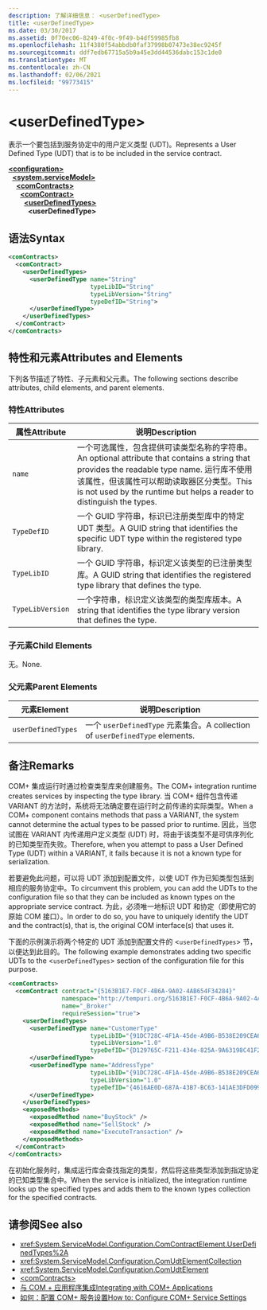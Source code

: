 ```yaml
---
description: 了解详细信息： <userDefinedType>
title: <userDefinedType>
ms.date: 03/30/2017
ms.assetid: 0f70ec06-8249-4f0c-9f49-b4df59985fb8
ms.openlocfilehash: 11f4380f54abbdb0faf37998b07473e38ec9245f
ms.sourcegitcommit: ddf7edb67715a5b9a45e3dd44536dabc153c1de0
ms.translationtype: MT
ms.contentlocale: zh-CN
ms.lasthandoff: 02/06/2021
ms.locfileid: "99773415"
---
```

# \<userDefinedType>

<span data-ttu-id="ebe45-102">表示一个要包括到服务协定中的用户定义类型 (UDT)。</span><span class="sxs-lookup"><span data-stu-id="ebe45-102">Represents a User Defined Type (UDT) that is to be included in the service contract.</span></span>  
  
[**\<configuration>**](../configuration-element.md)\
&nbsp;&nbsp;[**\<system.serviceModel>**](system-servicemodel.md)\
&nbsp;&nbsp;&nbsp;&nbsp;[**\<comContracts>**](comcontracts.md)\
&nbsp;&nbsp;&nbsp;&nbsp;&nbsp;&nbsp;[**\<comContract>**](comcontract.md)\
&nbsp;&nbsp;&nbsp;&nbsp;&nbsp;&nbsp;&nbsp;&nbsp;[**\<userDefinedTypes>**](userdefinedtypes.md)\
&nbsp;&nbsp;&nbsp;&nbsp;&nbsp;&nbsp;&nbsp;&nbsp;&nbsp;&nbsp;**\<userDefinedType>**  
  
## <a name="syntax"></a><span data-ttu-id="ebe45-103">语法</span><span class="sxs-lookup"><span data-stu-id="ebe45-103">Syntax</span></span>  
  
```xml  
<comContracts>
  <comContract>
    <userDefinedTypes>
      <userDefinedType name="String"
                       typeLibID="String"
                       typeLibVersion="String"
                       typeDefID="String">
      </userDefinedType>
    </userDefinedTypes>
  </comContract>
</comContracts>
```  
  
## <a name="attributes-and-elements"></a><span data-ttu-id="ebe45-104">特性和元素</span><span class="sxs-lookup"><span data-stu-id="ebe45-104">Attributes and Elements</span></span>  

 <span data-ttu-id="ebe45-105">下列各节描述了特性、子元素和父元素。</span><span class="sxs-lookup"><span data-stu-id="ebe45-105">The following sections describe attributes, child elements, and parent elements.</span></span>  
  
### <a name="attributes"></a><span data-ttu-id="ebe45-106">特性</span><span class="sxs-lookup"><span data-stu-id="ebe45-106">Attributes</span></span>  
  
|<span data-ttu-id="ebe45-107">属性</span><span class="sxs-lookup"><span data-stu-id="ebe45-107">Attribute</span></span>|<span data-ttu-id="ebe45-108">说明</span><span class="sxs-lookup"><span data-stu-id="ebe45-108">Description</span></span>|  
|---------------|-----------------|  
|`name`|<span data-ttu-id="ebe45-109">一个可选属性，包含提供可读类型名称的字符串。</span><span class="sxs-lookup"><span data-stu-id="ebe45-109">An optional attribute that contains a string that provides the readable type name.</span></span> <span data-ttu-id="ebe45-110">运行库不使用该属性，但该属性可以帮助读取器区分类型。</span><span class="sxs-lookup"><span data-stu-id="ebe45-110">This is not used by the runtime but helps a reader to distinguish the types.</span></span>|  
|`TypeDefID`|<span data-ttu-id="ebe45-111">一个 GUID 字符串，标识已注册类型库中的特定 UDT 类型。</span><span class="sxs-lookup"><span data-stu-id="ebe45-111">A GUID string that identifies the specific UDT type within the registered type library.</span></span>|  
|`TypeLibID`|<span data-ttu-id="ebe45-112">一个 GUID 字符串，标识定义该类型的已注册类型库。</span><span class="sxs-lookup"><span data-stu-id="ebe45-112">A GUID string that identifies the registered type library that defines the type.</span></span>|  
|`TypeLibVersion`|<span data-ttu-id="ebe45-113">一个字符串，标识定义该类型的类型库版本。</span><span class="sxs-lookup"><span data-stu-id="ebe45-113">A string that identifies the type library version that defines the type.</span></span>|  
  
### <a name="child-elements"></a><span data-ttu-id="ebe45-114">子元素</span><span class="sxs-lookup"><span data-stu-id="ebe45-114">Child Elements</span></span>  

 <span data-ttu-id="ebe45-115">无。</span><span class="sxs-lookup"><span data-stu-id="ebe45-115">None.</span></span>  
  
### <a name="parent-elements"></a><span data-ttu-id="ebe45-116">父元素</span><span class="sxs-lookup"><span data-stu-id="ebe45-116">Parent Elements</span></span>  
  
|<span data-ttu-id="ebe45-117">元素</span><span class="sxs-lookup"><span data-stu-id="ebe45-117">Element</span></span>|<span data-ttu-id="ebe45-118">说明</span><span class="sxs-lookup"><span data-stu-id="ebe45-118">Description</span></span>|  
|-------------|-----------------|  
|`userDefinedTypes`|<span data-ttu-id="ebe45-119">一个 `userDefinedType` 元素集合。</span><span class="sxs-lookup"><span data-stu-id="ebe45-119">A collection of `userDefinedType` elements.</span></span>|  
  
## <a name="remarks"></a><span data-ttu-id="ebe45-120">备注</span><span class="sxs-lookup"><span data-stu-id="ebe45-120">Remarks</span></span>  

 <span data-ttu-id="ebe45-121">COM+ 集成运行时通过检查类型库来创建服务。</span><span class="sxs-lookup"><span data-stu-id="ebe45-121">The COM+ integration runtime creates services by inspecting the type library.</span></span> <span data-ttu-id="ebe45-122">当 COM+ 组件包含传递 VARIANT 的方法时，系统将无法确定要在运行时之前传递的实际类型。</span><span class="sxs-lookup"><span data-stu-id="ebe45-122">When a COM+ component contains methods that pass a VARIANT, the system cannot determine the actual types to be passed prior to runtime.</span></span> <span data-ttu-id="ebe45-123">因此，当您试图在 VARIANT 内传递用户定义类型 (UDT) 时，将由于该类型不是可供序列化的已知类型而失败。</span><span class="sxs-lookup"><span data-stu-id="ebe45-123">Therefore, when you attempt to pass a User Defined Type (UDT) within a VARIANT, it fails because it is not a known type for serialization.</span></span>  
  
 <span data-ttu-id="ebe45-124">若要避免此问题，可以将 UDT 添加到配置文件，以使 UDT 作为已知类型包括到相应的服务协定中。</span><span class="sxs-lookup"><span data-stu-id="ebe45-124">To circumvent this problem, you can add the UDTs to the configuration file so that they can be included as known types on the appropriate service contract.</span></span> <span data-ttu-id="ebe45-125">为此，必须唯一地标识 UDT 和协定（即使用它的原始 COM 接口）。</span><span class="sxs-lookup"><span data-stu-id="ebe45-125">In order to do so, you have to uniquely identify the UDT and the contract(s), that is, the original COM interface(s) that uses it.</span></span>  
  
 <span data-ttu-id="ebe45-126">下面的示例演示将两个特定的 UDT 添加到配置文件的 <`userDefinedTypes`> 节，以便达到此目的。</span><span class="sxs-lookup"><span data-stu-id="ebe45-126">The following example demonstrates adding two specific UDTs to the <`userDefinedTypes`> section of the configuration file for this purpose.</span></span>  
  
```xml  
<comContracts>
  <comContract contract="{5163B1E7-F0CF-4B6A-9A02-4AB654F34284}"
               namespace="http://tempuri.org/5163B1E7-F0CF-4B6A-9A02-4AB654F34284"
               name="_Broker"
               requireSession="true">
    <userDefinedTypes>
      <userDefinedType name="CustomerType"
                       typeLibID="{91DC728C-4F1A-45de-A9B6-B538E209CEA6}"
                       typeLibVersion="1.0"
                       typeDefID="{D129765C-F211-434e-825A-9A63198C41F2}">
      </userDefinedType>
      <userDefinedType name="AddressType"
                       typeLibID="{91DC728C-4F1A-45de-A9B6-B538E209CEA6}"
                       typeLibVersion="1.0"
                       typeDefID="{4616AE0D-687A-43B7-BC63-141AE3DFD099}">
      </userDefinedType>
    </userDefinedTypes>
    <exposedMethods>
      <exposedMethod name="BuyStock" />
      <exposedMethod name="SellStock" />
      <exposedMethod name="ExecuteTransaction" />
    </exposedMethods>
  </comContract>
</comContracts>
```  
  
 <span data-ttu-id="ebe45-127">在初始化服务时，集成运行库会查找指定的类型，然后将这些类型添加到指定协定的已知类型集合中。</span><span class="sxs-lookup"><span data-stu-id="ebe45-127">When the service is initialized, the integration runtime looks up the specified types and adds them to the known types collection for the specified contracts.</span></span>  
  
## <a name="see-also"></a><span data-ttu-id="ebe45-128">请参阅</span><span class="sxs-lookup"><span data-stu-id="ebe45-128">See also</span></span>

- <xref:System.ServiceModel.Configuration.ComContractElement.UserDefinedTypes%2A>
- <xref:System.ServiceModel.Configuration.ComUdtElementCollection>
- <xref:System.ServiceModel.Configuration.ComUdtElement>
- [\<comContracts>](comcontracts.md)
- [<span data-ttu-id="ebe45-129">与 COM + 应用程序集成</span><span class="sxs-lookup"><span data-stu-id="ebe45-129">Integrating with COM+ Applications</span></span>](../../../wcf/feature-details/integrating-with-com-plus-applications.md)
- [<span data-ttu-id="ebe45-130">如何：配置 COM+ 服务设置</span><span class="sxs-lookup"><span data-stu-id="ebe45-130">How to: Configure COM+ Service Settings</span></span>](../../../wcf/feature-details/how-to-configure-com-service-settings.md)

